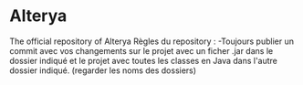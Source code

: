 # Alterya
 The official repository of Alterya
Règles du repository : 
-Toujours publier un commit avec vos changements sur le projet avec un ficher .jar dans le dossier indiqué et le projet avec toutes les classes en Java dans l'autre dossier indiqué. (regarder les noms des dossiers)
